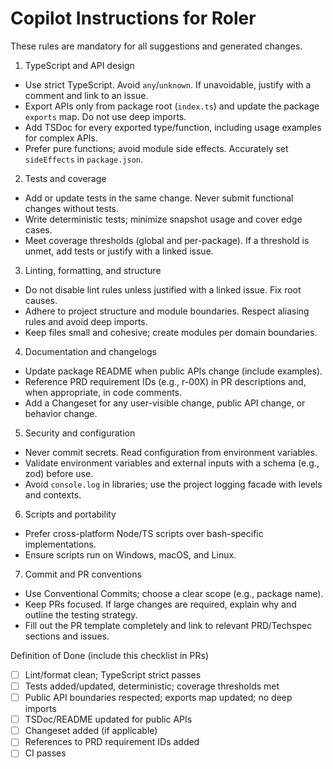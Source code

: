 # Copilot Instructions for Roler

These rules are mandatory for all suggestions and generated changes.

1) TypeScript and API design
- Use strict TypeScript. Avoid `any`/`unknown`. If unavoidable, justify with a comment and link to an issue.
- Export APIs only from package root (`index.ts`) and update the package `exports` map. Do not use deep imports.
- Add TSDoc for every exported type/function, including usage examples for complex APIs.
- Prefer pure functions; avoid module side effects. Accurately set `sideEffects` in `package.json`.

2) Tests and coverage
- Add or update tests in the same change. Never submit functional changes without tests.
- Write deterministic tests; minimize snapshot usage and cover edge cases.
- Meet coverage thresholds (global and per-package). If a threshold is unmet, add tests or justify with a linked issue.

3) Linting, formatting, and structure
- Do not disable lint rules unless justified with a linked issue. Fix root causes.
- Adhere to project structure and module boundaries. Respect aliasing rules and avoid deep imports.
- Keep files small and cohesive; create modules per domain boundaries.

4) Documentation and changelogs
- Update package README when public APIs change (include examples).
- Reference PRD requirement IDs (e.g., r-00X) in PR descriptions and, when appropriate, in code comments.
- Add a Changeset for any user-visible change, public API change, or behavior change.

5) Security and configuration
- Never commit secrets. Read configuration from environment variables.
- Validate environment variables and external inputs with a schema (e.g., zod) before use.
- Avoid `console.log` in libraries; use the project logging facade with levels and contexts.

6) Scripts and portability
- Prefer cross-platform Node/TS scripts over bash-specific implementations.
- Ensure scripts run on Windows, macOS, and Linux.

7) Commit and PR conventions
- Use Conventional Commits; choose a clear scope (e.g., package name).
- Keep PRs focused. If large changes are required, explain why and outline the testing strategy.
- Fill out the PR template completely and link to relevant PRD/Techspec sections and issues.

Definition of Done (include this checklist in PRs)
- [ ] Lint/format clean; TypeScript strict passes
- [ ] Tests added/updated, deterministic; coverage thresholds met
- [ ] Public API boundaries respected; exports map updated; no deep imports
- [ ] TSDoc/README updated for public APIs
- [ ] Changeset added (if applicable)
- [ ] References to PRD requirement IDs added
- [ ] CI passes